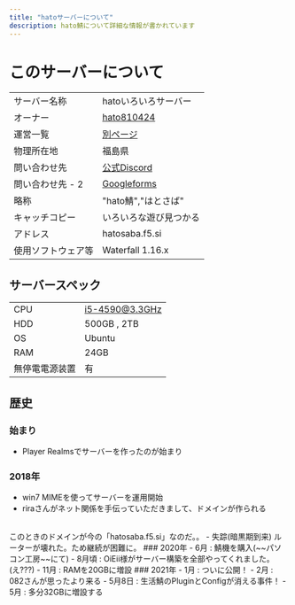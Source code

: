 ```yaml
---
title: "hatoサーバーについて"
description: hato鯖について詳細な情報が書かれています
---
```


# このサーバーについて
|                    |                                           |
| ------------------ | ----------------------------------------- |
| サーバー名称       | hatoいろいろサーバー                                |
| オーナー             | [hato810424](/admins/)                  |
| 運営一覧         | [別ページ](/admins/)                        |
| 物理所在地         | 福島県                                    |
| 問い合わせ先       | [公式Discord](https://discord.gg/zf9G4UY) |
| 問い合わせ先 - 2       | [Googleforms](https://hatosaba.f5.si/contact/) |
| 略称               | "hato鯖","はとさば"                              |
| キャッチコピー     | いろいろな遊び見つかる                  |
| アドレス           | hatosaba.f5.si                       |
| 使用ソフトウェア等 | Waterfall 1.16.x                          |

## サーバースペック
|                    |                                           |
| ------------------ | ----------------------------------------- |
| CPU       | i5-4590@3.3GHz                                |
| HDD             | 500GB , 2TB                  |
| OS         |  Ubuntu                       |
| RAM         | 24GB                                    |
| 無停電電源装置       | 有 |

## 歴史
### 始まり
- Player Realmsでサーバーを作ったのが始まり
### 2018年
- win7 MIMEを使ってサーバーを運用開始
- riraさんがネット関係を手伝っていただきまして、ドメインが作られる
<br>
このときのドメインが今の「hatosaba.f5.si」なのだ。。
- 失踪(暗黒期到来) ルーターが壊れた。ため継続が困難に。
### 2020年
- 6月 : 鯖機を購入(~~パソコン工房~~にて)
- 8月頃 : OiEii様がサーバー構築を全部やってくれました。(え???)
- 11月 : RAMを20GBに増設
### 2021年
- 1月 : ついに公開！
- 2月 : 082さんが思ったより来る
- 5月8日 : 生活鯖のPluginとConfigが消える事件！
- 5月 : 多分32GBに増設する
